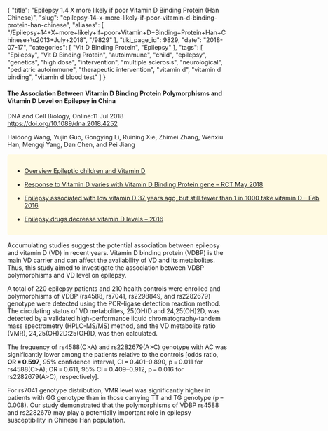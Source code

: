 {
    "title": "Epilepsy 1.4 X more likely if poor Vitamin D Binding Protein (Han Chinese)",
    "slug": "epilepsy-14-x-more-likely-if-poor-vitamin-d-binding-protein-han-chinese",
    "aliases": [
        "/Epilepsy+14+X+more+likely+if+poor+Vitamin+D+Binding+Protein+Han+Chinese+\u2013+July+2018",
        "/9829"
    ],
    "tiki_page_id": 9829,
    "date": "2018-07-17",
    "categories": [
        "Vit D Binding Protein",
        "Epilepsy"
    ],
    "tags": [
        "Epilepsy",
        "Vit D Binding Protein",
        "autoimmune",
        "child",
        "epilepsy",
        "genetics",
        "high dose",
        "intervention",
        "multiple sclerosis",
        "neurological",
        "pediatric autoimmune",
        "therapeutic intervention",
        "vitamin d",
        "vitamin d binding",
        "vitamin d blood test"
    ]
}


#### The Association Between Vitamin D Binding Protein Polymorphisms and Vitamin D Level on Epilepsy in China

DNA and Cell Biology, Online:11 Jul 2018 https://doi.org/10.1089/dna.2018.4252

Haidong Wang, Yujin Guo, Gongying Li, Ruining Xie, Zhimei Zhang, Wenxiu Han, Mengqi Yang, Dan Chen, and Pei Jiang

<div class="border" style="background-color:#FFFAE2;padding:15px;margin:10px 0;border-radius:5px;width:700px">

* [Overview Epileptic children and Vitamin D](/posts/overview-epileptic-children-and-vitamin-d)

* [Response to Vitamin D varies with Vitamin D Binding Protein gene – RCT May 2018](/posts/response-to-vitamin-d-varies-with-vitamin-d-binding-protein-gene-rct)

* [Epilepsy associated with low vitamin D 37 years ago, but still fewer than 1 in 1000 take vitamin D – Feb 2016](/posts/epilepsy-associated-with-low-vitamin-d-37-years-ago-but-still-fewer-than-1-in-1000-take-vitamin-d)

* [Epilepsy drugs decrease vitamin D levels – 2016](/posts/epilepsy-drugs-decrease-vitamin-d-levels-2016)

</div>

Accumulating studies suggest the potential association between epilepsy and vitamin D (VD) in recent years. Vitamin D binding protein (VDBP) is the main VD carrier and can affect the availability of VD and its metabolites. Thus, this study aimed to investigate the association between VDBP polymorphisms and VD level on epilepsy. 

A total of 220 epilepsy patients and 210 health controls were enrolled and polymorphisms of VDBP (rs4588, rs7041, rs2298849, and rs2282679) genotype were detected using the PCR–ligase detection reaction method. The circulating status of VD metabolites, 25(OH)D and 24,25(OH)2D, was detected by a validated high-performance liquid chromatography-tandem mass spectrometry (HPLC-MS/MS) method, and the VD metabolite ratio (VMR), 24,25(OH)2D:25(OH)D, was then calculated. 

The frequency of rs4588(C>A) and rs2282679(A>C) genotype with AC was significantly lower among the patients relative to the controls <span>[odds ratio, __OR = 0.597__, 95% confidence interval, CI = 0.401–0.890, p = 0.011 for rs4588(C>A); OR = 0.611, 95% CI = 0.409–0.912, p = 0.016 for rs2282679(A>C), respectively]</span>. 

For rs7041 genotype distribution, VMR level was significantly higher in patients with GG genotype than in those carrying TT and TG genotype (p = 0.008). Our study demonstrated that the polymorphisms of VDBP rs4588 and rs2282679 may play a potentially important role in epilepsy susceptibility in Chinese Han population.